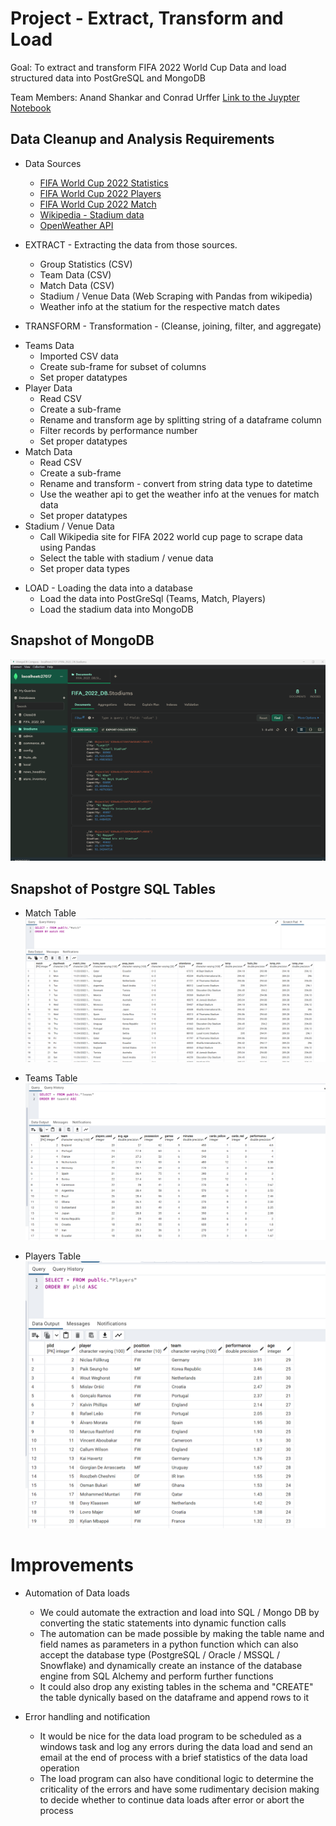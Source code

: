 # Project - Extract, Transform and Load

Goal: To extract and transform FIFA 2022 World Cup Data and load structured data into PostGreSQL and MongoDB

Team Members: Anand Shankar and Conrad Urffer
[Link to the Juypter Notebook](https://github.com/xnotynot/Project2-ETL/blob/main/FIFA_2022_ETL.ipynb)

## Data Cleanup and Analysis Requirements
* Data Sources
    - [FIFA World Cup 2022 Statistics](https://www.kaggle.com/datasets/swaptr/fifa-world-cup-2022-statistics)
    - [FIFA World Cup 2022 Players](https://www.kaggle.com/datasets/swaptr/fifa-world-cup-2022-player-data)
    - [FIFA World Cup 2022 Match](https://www.kaggle.com/datasets/swaptr/fifa-world-cup-2022-match-data)
    - [Wikipedia - Stadium data](https://en.wikipedia.org/wiki/2022_FIFA_World_Cup#Venues)
    - [OpenWeather API](https://openweathermap.org/history)
 
* EXTRACT - Extracting the data from those sources.
    - Group Statistics (CSV)
    - Team Data (CSV)
    - Match Data (CSV)
    - Stadium / Venue Data (Web Scraping with Pandas from wikipedia)
    - Weather info at the statium for the respective match dates
 
* TRANSFORM - Transformation - (Cleanse, joining, filter, and aggregate)
 - Teams Data
    - Imported CSV data
    - Create sub-frame for subset of columns
    - Set proper datatypes
  - Player Data
    - Read CSV
    - Create a sub-frame
    - Rename and transform age by splitting string of a dataframe column
    - Filter records by performance number
    - Set proper datatypes
  - Match Data
    - Read CSV
    - Create a sub-frame
    - Rename and transform - convert from string data type to datetime
    - Use the weather api to get the weather info at the venues for match data
    - Set proper datatypes
  - Stadium / Venue Data
    - Call Wikipedia site for FIFA 2022 world cup page to scrape data using Pandas
    - Select the table with stadium / venue data
    - Set proper data types
    
* LOAD - Loading the data into a database
    - Load the data into PostGreSql (Teams, Match, Players)
    - Load the stadium data into MongoDB

## Snapshot of MongoDB

![Mongo DB Collection to Store Stadium Info](https://github.com/xnotynot/Project2-ETL/blob/main/screenshots/mongo_stadium_list.png)

## Snapshot of Postgre SQL Tables

* Match Table
![Match Table](https://github.com/xnotynot/Project2-ETL/blob/main/screenshots/match_table_postgresql.png)

* Teams Table
![Teams Table](https://github.com/xnotynot/Project2-ETL/blob/main/screenshots/teams_table_postgresql.png)

* Players Table
![Players Table](https://github.com/xnotynot/Project2-ETL/blob/main/screenshots/player_table_postgresql.png)

# Improvements
* Automation of Data loads
    - We could automate the extraction and load into SQL / Mongo DB by converting the static statements into dynamic function calls
    - The automation can be made possible by making the table name and field names as parameters in a python function which can also accept the database type (PostgreSQL / Oracle / MSSQL / Snowflake) and dynamically create an instance of the database engine from SQL Alchemy and perform further functions
    - It could also drop any existing tables in the schema and "CREATE" the table dynically based on the dataframe and append rows to it

* Error handling and notification
    - It would be nice for the data load program to be scheduled as a windows task and log any errors during the data load and send an email at the end of process with a brief statistics of the data load operation
    - The load program can also have conditional logic to determine the criticality of the errors and have some rudimentary decision making to decide whether to continue data loads after error or abort the process

